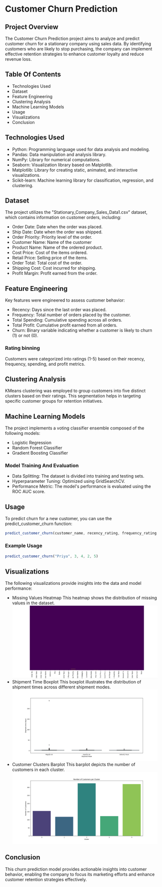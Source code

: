 
# Customer Churn Prediction






## Project Overview
The Customer Churn Prediction project aims to analyze and predict customer churn for a stationary company using sales data. By identifying customers who are likely to stop purchasing, the company can implement effective retention strategies to enhance customer loyalty and reduce revenue loss.
## Table Of Contents

- Technologies Used
- Dataset
- Feature Engineering
- Clustering Analysis
- Machine Learning Models
- Usage
- Visualizations
- Conclusion

## Technologies Used
- Python: Programming language used for data analysis and modeling.
- Pandas: Data manipulation and analysis library.
- NumPy: Library for numerical computations.
- Seaborn: Visualization library based on Matplotlib.
- Matplotlib: Library for creating static, animated, and interactive visualizations.
- Scikit-learn: Machine learning library for classification, regression, and clustering.
## Dataset
The project utilizes the "Stationary_Company_Sales_Data1.csv" dataset, which contains information on customer orders, including:

- Order Date: Date when the order was placed.
- Ship Date: Date when the order was shipped.
- Order Priority: Priority level of the order.
- Customer Name: Name of the customer
- Product Name: Name of the ordered product.
- Cost Price: Cost of the items ordered.
- Retail Price: Selling price of the items.
- Order Total: Total cost of the order.
- Shipping Cost: Cost incurred for shipping.
- Profit Margin: Profit earned from the order.
## Feature Engineering
Key features were engineered to assess customer behavior:

- Recency: Days since the last order was placed.
- Frequency: Total number of orders placed by the customer.
- Total Spending: Cumulative spending across all orders.
- Total Profit: Cumulative profit earned from all orders.
- Churn: Binary variable indicating whether a customer is likely to churn (1) or not (0).

### Rating binning

Customers were categorized into ratings (1-5) based on their recency, frequency, spending, and profit metrics.

## Clustering Analysis
KMeans clustering was employed to group customers into five distinct clusters based on their ratings. This segmentation helps in targeting specific customer groups for retention initiatives.


## Machine Learning Models
The project implements a voting classifier ensemble composed of the following models:

- Logistic Regression
- Random Forest Classifier
- Gradient Boosting Classifier

### Model Training And Evaluation
- Data Splitting: The dataset is divided into training and testing sets.
- Hyperparameter Tuning: Optimized using GridSearchCV.
- Performance Metric: The model's performance is evaluated using the ROC AUC score.
## Usage
To predict churn for a new customer, you can use the predict_customer_churn function:

```javascript
predict_customer_churn(customer_name, recency_rating, frequency_rating, spending_rating, profit_rating)
```

### Example Usage
```javascript
predict_customer_churn("Priya", 3, 4, 2, 5)
```



## Visualizations
The following visualizations provide insights into the data and model performance:
- Missing Values Heatmap
This heatmap shows the distribution of missing values in the dataset.
![image alt](https://github.com/Hansikayokesh/Churn_prediction_project/blob/main/Screenshot%202024-09-22%20042031.png?raw=true)
- Shipment Time Boxplot
This boxplot illustrates the distribution of shipment times across different shipment modes.
![image alt](https://github.com/Hansikayokesh/Churn_prediction_project/blob/main/transport_mode.png?raw=true)
- Customer Clusters Barplot
This barplot depicts the number of customers in each cluster.
![image alt](https://github.com/Hansikayokesh/Churn_prediction_project/blob/main/bar_plot.png?raw=true)
## Conclusion
This churn prediction model provides actionable insights into customer behavior, enabling the company to focus its marketing efforts and enhance customer retention strategies effectively.
